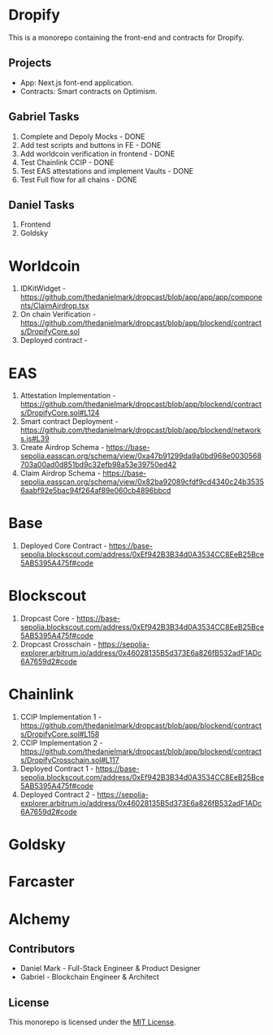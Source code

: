 # Dropify

This is a monorepo containing the front-end and contracts for Dropify.

## Projects

- App: Next.js font-end application.
- Contracts: Smart contracts on Optimism.

## Gabriel Tasks

1. Complete and Depoly Mocks - DONE
2. Add test scripts and buttons in FE - DONE
3. Add worldcoin verification in frontend - DONE
4. Test Chainlink CCIP - DONE
5. Test EAS attestations and implement Vaults - DONE
6. Test Full flow for all chains - DONE

## Daniel Tasks

1. Frontend
2. Goldsky

# Worldcoin

1. IDKitWidget - https://github.com/thedanielmark/dropcast/blob/app/app/app/components/ClaimAirdrop.tsx
2. On chain Verification - https://github.com/thedanielmark/dropcast/blob/app/blockend/contracts/DropifyCore.sol
3. Deployed contract -

# EAS

1. Attestation Implementation - https://github.com/thedanielmark/dropcast/blob/app/blockend/contracts/DropifyCore.sol#L124
2. Smart contract Deployment - https://github.com/thedanielmark/dropcast/blob/app/blockend/networks.js#L39
3. Create Airdrop Schema - https://base-sepolia.easscan.org/schema/view/0xa47b91299da9a0bd968e0030568703a00ad0d851bd9c32efb98a53e39750ed42
4. Claim Airdrop Schema - https://base-sepolia.easscan.org/schema/view/0x82ba92089cfdf9cd4340c24b35356aabf92e5bac94f264af89e060cb4896bbcd

# Base

1. Deployed Core Contract - https://base-sepolia.blockscout.com/address/0xEf942B3B34d0A3534CC8EeB25Bce5AB5395A475f#code 

# Blockscout

1. Dropcast Core - https://base-sepolia.blockscout.com/address/0xEf942B3B34d0A3534CC8EeB25Bce5AB5395A475f#code
2. Dropcast Crosschain - https://sepolia-explorer.arbitrum.io/address/0x46028135B5d373E6a826fB532adF1ADc6A7659d2#code

# Chainlink

1. CCIP Implementation 1 - https://github.com/thedanielmark/dropcast/blob/app/blockend/contracts/DropifyCore.sol#L158
2. CCIP Implementation 2 - https://github.com/thedanielmark/dropcast/blob/app/blockend/contracts/DropifyCrosschain.sol#L117
3. Deployed Contract 1 - https://base-sepolia.blockscout.com/address/0xEf942B3B34d0A3534CC8EeB25Bce5AB5395A475f#code
4. Deployed Contract 2 - https://sepolia-explorer.arbitrum.io/address/0x46028135B5d373E6a826fB532adF1ADc6A7659d2#code

# Goldsky

# Farcaster

# Alchemy

## Contributors

- Daniel Mark - Full-Stack Engineer & Product Designer
- Gabriel - Blockchain Engineer & Architect

## License

This monorepo is licensed under the [MIT License](LICENSE).
